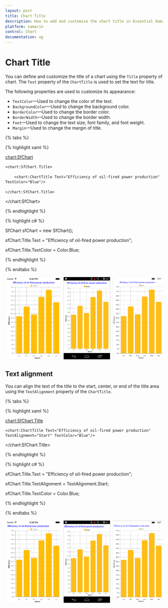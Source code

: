 ```yaml
---
layout: post
title: Chart Title
description: How to add and customize the chart title in Essential Xamarin.Forms. 
platform: xamarin
control: Chart
documentation: ug
---
```


# Chart Title

You can define and customize the title of a chart using the `Title` property of chart. The `Text` property of the `ChartTitle` is used to set the text for title. 

The following properties are used to customize its appearance:

* `TextColor`—Used to change the color of the text.
* `BackgroundColor`—Used to change the background color.
* `BorderColor`—Used to change the border color.
* `BorderWidth`—Used to change the border width.
* `Font`—Used to change the text size, font family, and font weight.
* `Margin`—Used to change the margin of title.

{% tabs %} 

{% highlight xaml %}

<chart:SfChart>

	<chart:SfChart.Title>

		<chart:ChartTitle Text="Efficiency of oil-fired power production" TextColor="Blue"/>

	</chart:SfChart.Title>  

</chart:SfChart>

{% endhighlight %}

{% highlight c# %}

SfChart sfChart = new SfChart();

sfChart.Title.Text = "Efficiency of oil-fired power production";

sfChart.Title.TextColor = Color.Blue;

{% endhighlight %}

{% endtabs %}

![](charttitle_images/charttitle_img1.png)

## Text alignment

You can align the text of the title to the start, center, or end of the title area using the `TextAlignment` property of the `ChartTitle`.

{% tabs %} 

{% highlight xaml %}

<chart:SfChart.Title>

	<chart:ChartTitle Text="Efficiency of oil-fired power production" TextAlignment="Start" TextColor="Blue"/>

</chart:SfChart.Title>  

{% endhighlight %}

{% highlight c# %}

sfChart.Title.Text = "Efficiency of oil-fired power production";

sfChart.Title.TextAlignment = TextAlignment.Start;

sfChart.Title.TextColor = Color.Blue;

{% endhighlight %}

{% endtabs %}

![](charttitle_images/charttitle_img2.png)